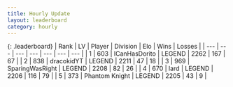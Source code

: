 ```yaml
---
title: Hourly Update
layout: leaderboard
category: hourly
---
```


{: .leaderboard}
| Rank | LV | Player | Division | Elo | Wins | Losses |
| --- | --- | --- | --- | --- | --- | --- |
| <span data-change="0">1</span> | 603 | <span title="ID: 415713">ICanHasDorito</span> | LEGEND | <span data-change="0">2262</span> | <span data-change="0">167</span> | <span data-change="0">67</span> |
| <span data-change="0">2</span> | 838 | <span title="ID: 4106">dracokidYT</span> | LEGEND | <span data-change="0">2211</span> | <span data-change="0">47</span> | <span data-change="0">18</span> |
| <span data-change="1">3</span> | 969 | <span title="ID: 402846">SparingWasRight</span> | LEGEND | <span data-change="0">2208</span> | <span data-change="0">82</span> | <span data-change="0">26</span> |
| <span data-change="13">4</span> | 670 | <span title="ID: 515615">lard</span> | LEGEND | <span data-change="43">2206</span> | <span data-change="4">116</span> | <span data-change="1">79</span> |
| <span data-change="0">5</span> | 373 | <span title="ID: 742939">Phantom Knight</span> | LEGEND | <span data-change="0">2205</span> | <span data-change="0">43</span> | <span data-change="0">9</span> |